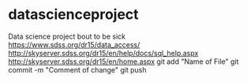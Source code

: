 # datascienceproject
Data science project
bout to be sick <br/>  https://www.sdss.org/dr15/data_access/ http://skyserver.sdss.org/dr15/en/help/docs/sql_help.aspx http://skyserver.sdss.org/dr15/en/home.aspx
git add "Name of File"
git commit -m "Comment of change"
git push
